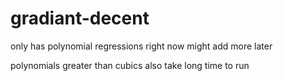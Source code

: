 # gradiant-decent

only has polynomial regressions right now
might add more later

polynomials greater than cubics also take long time to run
